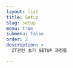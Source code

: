 ```yaml
---
layout: list
title: Setup
slug: setup
menu: true
submenu: false
order: 2
description: >
  IT관련 초기 SETUP 과정들

---
```

